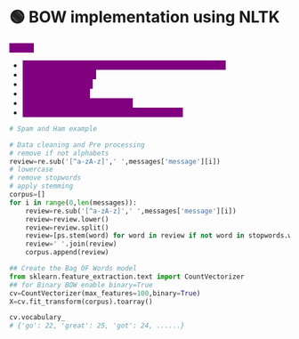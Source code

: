 # 🟢 BOW implementation using NLTK

<mark style="color:purple;background-color:purple;">**Steps:**</mark>

* <mark style="color:purple;background-color:purple;">Remove non alphabetic words using regular expression</mark>
* <mark style="color:purple;background-color:purple;">Lowercase and split</mark>
* <mark style="color:purple;background-color:purple;">Remove stopwords</mark>
* <mark style="color:purple;background-color:purple;">Get the stem word</mark>
* <mark style="color:purple;background-color:purple;">Combine and form the corpus</mark>
* <mark style="color:purple;background-color:purple;">From nltk use count vectorizer.fit\_transform</mark>

```python
# Spam and Ham example

# Data cleaning and Pre processing
# remove if not alphabets
review=re.sub('[^a-zA-z]',' ',messages['message'][i])
# lowercase
# remove stopwords
# apply stemming
corpus=[]
for i in range(0,len(messages)):
    review=re.sub('[^a-zA-z]',' ',messages['message'][i])
    review=review.lower()
    review=review.split()
    review=[ps.stem(word) for word in review if not word in stopwords.words('english')]
    review=' '.join(review)
    corpus.append(review)

## Create the Bag OF Words model
from sklearn.feature_extraction.text import CountVectorizer
## for Binary BOW enable binary=True
cv=CountVectorizer(max_features=100,binary=True)
X=cv.fit_transform(corpus).toarray()

cv.vocabulary_
# {'go': 22, 'great': 25, 'got': 24, ......}

```
